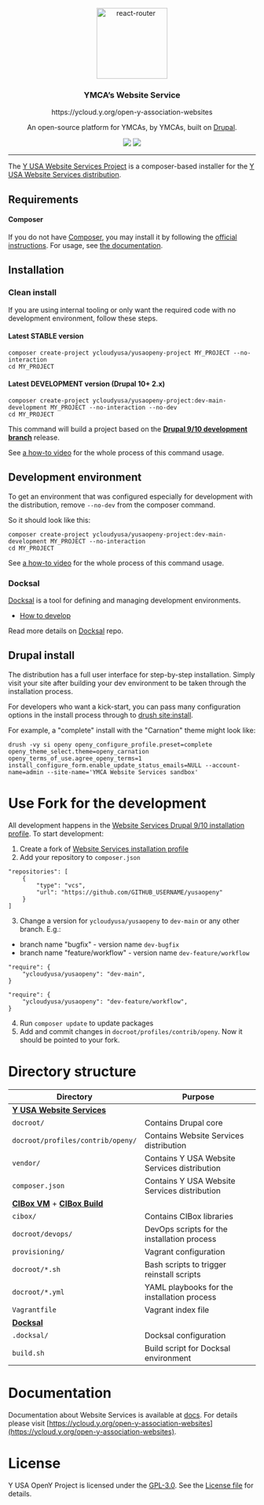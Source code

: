 <p align="center">
  <a href="https://ycloud.y.org/open-y-association-websites">
    <img alt="react-router" src="https://www.ymcanorth.org/themes/custom/ymca/img/ymca-logo.svg" width="144">
  </a>
</p>

<h3 align="center">
  YMCA’s Website Service
</h3>
<p align="center">
  https://ycloud.y.org/open-y-association-websites
</p>
<p align="center">
  An open-source platform for YMCAs, by YMCAs, built on <a href="https://drupal.org">Drupal</a>.
</p>

<p align="center">
  <a href="https://packagist.org/packages/ycloudyusa/yusaopeny-project"><img src="https://img.shields.io/packagist/v/ycloudyusa/yusaopeny-project.svg?style=flat-square"></a>
  <a href="https://packagist.org/packages/ycloudyusa/yusaopeny-project"><img src="https://img.shields.io/packagist/dm/ycloudyusa/yusaopeny-project.svg?style=flat-square"></a>
</p>

***

The [Y USA Website Services Project](https://ycloud.y.org/open-y-association-websites) is a composer-based installer for the [Y USA Website Services distribution](https://github.com/YCloudYUSA/yusaopeny).


## Requirements

#### Composer    
If you do not have [Composer](http://getcomposer.org/), you may install it by following the [official instructions](https://getcomposer.org/download/). For usage, see [the documentation](https://getcomposer.org/doc/).

## Installation

### Clean install

If you are using internal tooling or only want the required code with no development environment, follow these steps.

#### Latest STABLE version

```
composer create-project ycloudyusa/yusaopeny-project MY_PROJECT --no-interaction
cd MY_PROJECT
```

#### Latest DEVELOPMENT version (Drupal 10+ 2.x)

```
composer create-project ycloudyusa/yusaopeny-project:dev-main-development MY_PROJECT --no-interaction --no-dev
cd MY_PROJECT
```

This command will build a project based on the [**Drupal 9/10 development branch**](https://github.com/ycloudyusa/yusaopeny/commits/main) release.

See [a how-to video](https://youtu.be/jRlinjpTl0c) for the whole process of this command usage.

## Development environment

To get an environment that was configured especially for development with the distribution, remove `--no-dev` from the composer command.

So it should look like this:

```
composer create-project ycloudyusa/yusaopeny-project:dev-main-development MY_PROJECT --no-interaction
cd MY_PROJECT
```

See [a how-to video](https://youtu.be/jRlinjpTl0c) for the whole process of this command usage.

### Docksal
[Docksal](http://docksal.io) is a tool for defining and managing development environments.

- [How to develop](https://github.com/ymcatwincities/openy-docksal#how-to-develop)
  
Read more details on [Docksal](https://github.com/ymcatwincities/openy-docksal) repo.

## Drupal install

The distribution has a full user interface for step-by-step installation. Simply visit your site after building your dev environment to be taken through the installation process.

For developers who want a kick-start, you can pass many configuration options in the install process through to [drush site:install](https://www.drush.org/12.x/commands/site_install/).

For example, a "complete" install with the "Carnation" theme might look like:

```shell
drush -vy si openy openy_configure_profile.preset=complete openy_theme_select.theme=openy_carnation openy_terms_of_use.agree_openy_terms=1 install_configure_form.enable_update_status_emails=NULL --account-name=admin --site-name='YMCA Website Services sandbox'
```

# Use Fork for the development

All development happens in the [Website Services Drupal 9/10 installation profile](https://github.com/ycloudyusa/yusaopeny). To start development:

1. Create a fork of [Website Services installation profile](https://github.com/YCloudYUSA/yusaopeny)
2. Add your repository to `composer.json`
```
"repositories": [
    {
        "type": "vcs",
        "url": "https://github.com/GITHUB_USERNAME/yusaopeny"
    }
]
```

3. Change a version for `ycloudyusa/yusaopeny` to `dev-main` or any other branch. E.g.:
- branch name "bugfix" - version name `dev-bugfix`
- branch name "feature/workflow" - version name `dev-feature/workflow`

```
"require": {
    "ycloudyusa/yusaopeny": "dev-main",
}
```
```
"require": {
    "ycloudyusa/yusaopeny": "dev-feature/workflow",
}
```

4. Run `composer update` to update packages
5. Add and commit changes in `docroot/profiles/contrib/openy`. Now it should be pointed to your fork.

# Directory structure

| Directory | Purpose |
|-----------|---------|
| [**Y USA Website Services**](https://github.com/ycloudyusa/yusaopeny) ||
| `docroot/` | Contains Drupal core |
| `docroot/profiles/contrib/openy/` | Contains Website Services distribution |
| `vendor/` | Contains Y USA Website Services distribution |
| `composer.json` | Contains Y USA Website Services distribution |
| [**CIBox VM**](https://github.com/ymcatwincities/openy-cibox-vm) + [**CIBox Build**](https://github.com/ymcatwincities/openy-cibox-build)  ||
| `cibox/` | Contains CIBox libraries |
| `docroot/devops/` | DevOps scripts for the installation process |
| `provisioning/` | Vagrant configuration |
| `docroot/*.sh` | Bash scripts to trigger reinstall scripts
| `docroot/*.yml` | YAML playbooks for the installation process |
| `Vagrantfile` | Vagrant index file |
| [**Docksal**](https://github.com/ymcatwincities/openy-docksal) ||
| `.docksal/` | Docksal configuration |
| `build.sh` | Build script for Docksal environment |

# Documentation
Documentation about Website Services is available at [docs](https://github.com/YCloudYUSA/yusaopeny_docs). For details please visit [https://ycloud.y.org/open-y-association-websites](https://ycloud.y.org/open-y-association-websites).
# License
Y USA OpenY Project is licensed under the [GPL-3.0](https://www.gnu.org/licenses/gpl-3.0-standalone.en.html). See the [License file](https://github.com/YCloudYUSA/yusaopeny-project/blob/9.2.x/LICENSE) for details.
